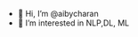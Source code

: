 - 👋 Hi, I’m @aibycharan
- 👀 I’m interested in NLP,DL, ML

<!---
aibycharan/aibycharan is a ✨ special ✨ repository because its `README.md` (this file) appears on your GitHub profile.
You can click the Preview link to take a look at your changes.
--->
